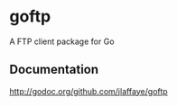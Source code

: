 # goftp #

A FTP client package for Go

## Documentation ##

http://godoc.org/github.com/jlaffaye/goftp
